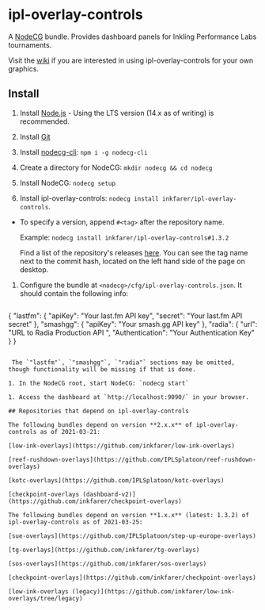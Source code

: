 # ipl-overlay-controls

A [NodeCG](https://github.com/nodecg/nodecg) bundle. Provides dashboard panels for Inkling Performance Labs tournaments.

Visit the [wiki](https://github.com/inkfarer/ipl-overlay-controls/wiki) if you are interested in using
ipl-overlay-controls for your own graphics.

## Install

1. Install [Node.js](https://nodejs.org/en/) - Using the LTS version (14.x as of writing) is recommended.

1. Install [Git](https://git-scm.com/)

1. Install [nodecg-cli](https://github.com/nodecg/nodecg-cli): `npm i -g nodecg-cli`

1. Create a directory for NodeCG: `mkdir nodecg && cd nodecg`

1. Install NodeCG: `nodecg setup`

1. Install ipl-overlay-controls: `nodecg install inkfarer/ipl-overlay-controls`.

  * To specify a version, append `#<tag>` after the repository name.

    Example: `nodecg install inkfarer/ipl-overlay-controls#1.3.2`

    Find a list of the repository's releases [here](https://github.com/inkfarer/ipl-overlay-controls/releases). You can
    see the tag name next to the commit hash, located on the left hand side of the page on desktop.

1. Configure the bundle at `<nodecg>/cfg/ipl-overlay-controls.json`. It should contain the following info:

   ```json
  {
    "lastfm": {
      "apiKey": "Your last.fm API key",
      "secret": "Your last.fm API secret"
    },
    "smashgg": {
      "apiKey": "Your smash.gg API key"
    },
    "radia": {
      "url": "URL to Radia Production API ",
      "Authentication": "Your Authentication Key"
    }
  }
  ```

   The `"lastfm"`, `"smashgg"`, `"radia"` sections may be omitted, though functionality will be missing if that is done.

1. In the NodeCG root, start NodeCG: `nodecg start`

1. Access the dashboard at `http://localhost:9090/` in your browser.

## Repositories that depend on ipl-overlay-controls

The following bundles depend on version **2.x.x** of ipl-overlay-controls as of 2021-03-21:

[low-ink-overlays](https://github.com/inkfarer/low-ink-overlays)

[reef-rushdown-overlays](https://github.com/IPLSplatoon/reef-rushdown-overlays)

[kotc-overlays](https://github.com/IPLSplatoon/kotc-overlays)

[checkpoint-overlays (dashboard-v2)](https://github.com/inkfarer/checkpoint-overlays)

The following bundles depend on version **1.x.x** (latest: 1.3.2) of ipl-overlay-controls as of 2021-03-25:

[sue-overlays](https://github.com/IPLSplatoon/step-up-europe-overlays)

[tg-overlays](https://github.com/inkfarer/tg-overlays)

[sos-overlays](https://github.com/inkfarer/sos-overlays)

[checkpoint-overlays](https://github.com/inkfarer/checkpoint-overlays)

[low-ink-overlays (legacy)](https://github.com/inkfarer/low-ink-overlays/tree/legacy)
